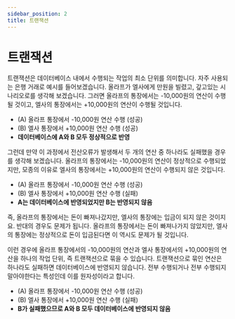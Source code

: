 ```yaml
---
sidebar_position: 2
title: 트랜잭션
---
```


# 트랜잭션

트랜잭션은 데이터베이스 내에서 수행되는 작업의 최소 단위를 의미합니다. 자주 사용되는 은행 거래로 예시를 들어보겠습니다.
올라프가 엘사에게 만원을 빌렸고, 갚고있는 시나리오로를 생각해 보겠습니다.
그러면 올라프의 통장에서는 -10,000원의 연산이 수행될 것이고,
엘사의 통장에서는 +10,000원의 연산이 수행될 것입니다.

- (A) 올라프 통장에서 -10,000원 연산 수행 (성공)
- (B) 엘사 통장에서 +10,000원 연산 수행 (성공)
- **데이터베이스에 A와 B 모두 정상적으로 반영**

그런데 만약 이 과정에서 전산오류가 발생해서 두 개의 연산 중 하나라도 실패했을 경우를 생각해 보겠습니다.
올라프의 통장에서는 -10,000원의 연산이 정상적으로 수행되었지만,
모종의 이유로 엘사의 통장에서는 +10,000원의 연산이 수행되지 않은 것입니다.

- (A) 올라프 통장에서 -10,000원 연산 수행 (성공)
- (B) 엘사 통장에서 +10,000원 연산 수행 (실패)
- **A는 데이터베이스에 반영되었지만 B는 반영되지 않음**

즉, 올라프의 통장에서는 돈이 빠져나갔지만, 엘사의 통장에는 입금이 되지 않은 것이지요.
반대의 경우도 문제가 됩니다. 올라프의 통장에서는 돈이 빠져나가지 않았지만,
엘사의 통장에는 정상적으로 돈이 입금된다면 이 역시도 문제가 될 것입니다.

이런 경우에 올라프 통장에서의 -10,000원의 연산과 엘사 통장에서의 +10,000원의 연산을
하나의 작업 단위, 즉 트랜잭션으로 묶을 수 있습니다.
트랜잭션으로 묶인 연산은 하나라도 실패하면 데이터베이스에 반영되지 않습니다.
전부 수행되거나 전부 수행되지 말아야한다는 특성인데 이를 원자성이라고 합니다.

- (A) 올라프 통장에서 -10,000원 연산 수행 (성공)
- (B) 엘사 통장에서 +10,000원 연산 수행 (실패)
- **B가 실패했으므로 A와 B 모두 데이터베이스에 반영되지 않음**
